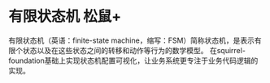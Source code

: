 # 有限状态机 松鼠+
有限状态机（英语：finite-state machine，缩写：FSM）简称状态机，是表示有限个状态以及在这些状态之间的转移和动作等行为的数学模型。
在squirrel-foundation基础上实现状态机配置可视化，让业务系统更专注于业务代码逻辑的实现。
